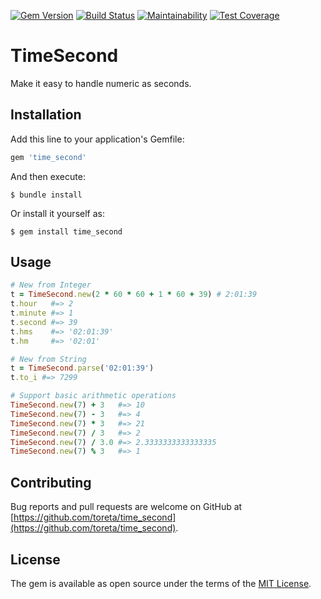 [![Gem Version](https://badge.fury.io/rb/time_second.svg)](https://badge.fury.io/rb/time_second)
[![Build Status](https://travis-ci.com/toreta/time_second.svg?branch=master)](https://travis-ci.com/toreta/time_second)
[![Maintainability](https://api.codeclimate.com/v1/badges/73a1cfd234b42457bc79/maintainability)](https://codeclimate.com/github/toreta/time_second/maintainability)
[![Test Coverage](https://api.codeclimate.com/v1/badges/73a1cfd234b42457bc79/test_coverage)](https://codeclimate.com/github/toreta/time_second/test_coverage)

# TimeSecond

Make it easy to handle numeric as seconds.

## Installation

Add this line to your application's Gemfile:

```ruby
gem 'time_second'
```

And then execute:

    $ bundle install

Or install it yourself as:

    $ gem install time_second

## Usage


``` ruby
# New from Integer
t = TimeSecond.new(2 * 60 * 60 + 1 * 60 + 39) # 2:01:39
t.hour   #=> 2
t.minute #=> 1
t.second #=> 39
t.hms    #=> '02:01:39'
t.hm     #=> '02:01'

# New from String
t = TimeSecond.parse('02:01:39')
t.to_i #=> 7299

# Support basic arithmetic operations
TimeSecond.new(7) + 3   #=> 10
TimeSecond.new(7) - 3   #=> 4
TimeSecond.new(7) * 3   #=> 21
TimeSecond.new(7) / 3   #=> 2
TimeSecond.new(7) / 3.0 #=> 2.3333333333333335
TimeSecond.new(7) % 3   #=> 1
```

## Contributing

Bug reports and pull requests are welcome on GitHub at [https://github.com/toreta/time_second](https://github.com/toreta/time_second).

## License

The gem is available as open source under the terms of the [MIT License](https://opensource.org/licenses/MIT).
